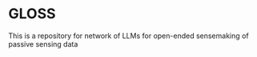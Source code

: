 # GLOSS
This is a repository for network of LLMs for open-ended sensemaking of passive sensing data
